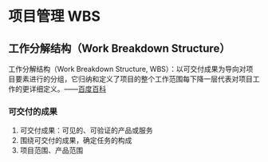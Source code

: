 # 项目管理 WBS

## 工作分解结构（Work Breakdown Structure）

工作分解结构（Work Breakdown Structure, WBS）：以可交付成果为导向对项目要素进行的分组，它归纳和定义了项目的整个工作范围每下降一层代表对项目工作的更详细定义。——[百度百科](https://baike.baidu.com/item/%E5%B7%A5%E4%BD%9C%E5%88%86%E8%A7%A3%E7%BB%93%E6%9E%84/8668423?fromtitle=WBS&fromid=9518746&fr=aladdin)

### 可交付的成果

1. 可交付成果：可见的、可验证的产品或服务
2. 围绕可交付的成果，确定任务的构成
3. 项目范围、产品范围
